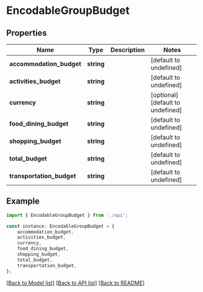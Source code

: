 # EncodableGroupBudget


## Properties

Name | Type | Description | Notes
------------ | ------------- | ------------- | -------------
**accommodation_budget** | **string** |  | [default to undefined]
**activities_budget** | **string** |  | [default to undefined]
**currency** | **string** |  | [optional] [default to undefined]
**food_dining_budget** | **string** |  | [default to undefined]
**shopping_budget** | **string** |  | [default to undefined]
**total_budget** | **string** |  | [default to undefined]
**transportation_budget** | **string** |  | [default to undefined]

## Example

```typescript
import { EncodableGroupBudget } from './api';

const instance: EncodableGroupBudget = {
    accommodation_budget,
    activities_budget,
    currency,
    food_dining_budget,
    shopping_budget,
    total_budget,
    transportation_budget,
};
```

[[Back to Model list]](../README.md#documentation-for-models) [[Back to API list]](../README.md#documentation-for-api-endpoints) [[Back to README]](../README.md)
